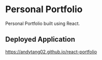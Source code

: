 # Personal Portfolio

Personal Portfolio built using React.

## Deployed Application

https://andytang02.github.io/react-portfolio